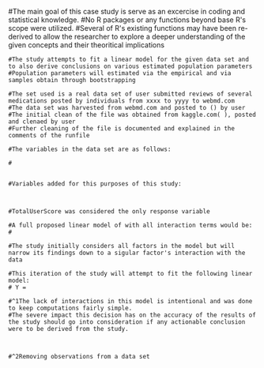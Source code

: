 #The main goal of this case study is serve as an excercise in coding and statistical knowledge. 
    #No R packages or any functions beyond base R's scope were utilized.
    #Several of R's existing functions may have been re-derived to allow the researcher to explore a deeper understanding of the given concepts and their theoritical implications


    #The study attempts to fit a linear model for the given data set and to also derive conclusions on various estimated population parameters
    #Population parameters will estimated via the empirical and via samples obtain through bootstrapping

    #The set used is a real data set of user submitted reviews of several medications posted by individuals from xxxx to yyyy to webmd.com 
    #The data set was harvested from webmd.com and posted to () by user
    #The initial clean of the file was obtained from kaggle.com( ), posted and clenaed by user
    #Further cleaning of the file is documented and explained in the comments of the runfile

    #The variables in the data set are as follows:

    # 


    #Variables added for this purposes of this study:



    #TotalUserScore was considered the only response variable

    #A full proposed linear model of with all interaction terms would be:
    #

    #The study initially considers all factors in the model but will narrow its findings down to a sigular factor's interaction with the data

    #This iteration of the study will attempt to fit the following linear model:
    # Y = 

    #^1The lack of interactions in this model is intentional and was done to keep computations fairly simple. 
    #The severe impact this decision has on the accuracy of the results of the study should go into consideration if any actionable conclusion were to be derived from the study.



    #^2Removing observations from a data set
